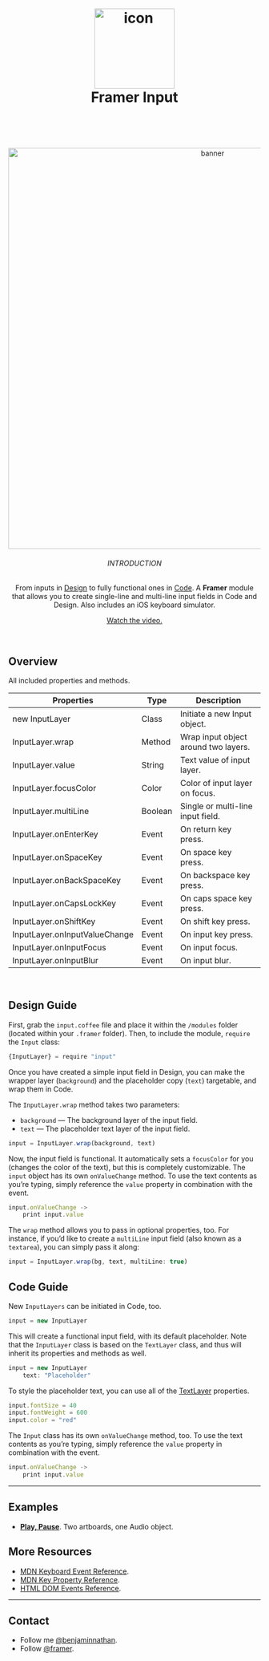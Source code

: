 <h1 align="center">
  <img src="https://d.pr/i/n8cWkV+" width="160" alt="icon"><br>
  Framer Input<br>
  <br>
</h1>
<br>
<p align="center">  
  <img src="https://d.pr/i/kmymUv+" width="800" alt="banner">
  <br>
  <h6 align="center">INTRODUCTION</h6>
  <p align="center">From inputs in <a href="https://framer.com/features/design?utm_source=github&utm_medium=link&utm_campaign=framer_audio_benjamin">Design</a> to fully functional ones in <a href="https://framer.com/features/code?utm_source=github&utm_medium=link&utm_campaign=framer_audio_benjamin">Code</a>. A <strong>Framer</strong> module that allows you to create single-line and multi-line input fields in Code and Design. Also includes an iOS keyboard simulator.</p>
 <p align="center"><a href="https://youtu.be/KCeOa9F3L9A">Watch the video.</a></p>
</p>
<br>

## Overview
All included properties and methods.


| Properties    | Type          | Description |
| ------------- | ------------- |----------- |
| new InputLayer    | Class  | Initiate a new Input object. |
| InputLayer.wrap    | Method  |Wrap input object around two layers. |
| InputLayer.value    | String  |  Text value of input layer. |
| InputLayer.focusColor    | Color  | Color of input layer on focus. |
| InputLayer.multiLine    | Boolean  | Single or multi-line input field. |
| InputLayer.onEnterKey    | Event  | On return key press. |
| InputLayer.onSpaceKey    | Event  | On space key press. |
| InputLayer.onBackSpaceKey    | Event | On backspace key press. |
| InputLayer.onCapsLockKey    | Event | On caps space key press. |
| InputLayer.onShiftKey    | Event  |  On shift key press. |
| InputLayer.onInputValueChange    | Event  | On input key press. |
| InputLayer.onInputFocus    | Event  | On input focus. |
| InputLayer.onInputBlur    | Event  | On input blur. |


<br>

## Design Guide
First, grab the `input.coffee` file and place it within the `/modules` folder (located within your `.framer` folder).
Then, to include the module, `require` the `Input` class:

```javascript
{InputLayer} = require "input"
```

Once you have created a simple input field in Design, you can make the wrapper layer (`background`) and the placeholder copy (`text`) targetable, and wrap them in Code.

The `InputLayer.wrap` method takes two parameters:
- `background` — The background layer of the input field.
- `text` — The placeholder text layer of the input field.

```javascript
input = InputLayer.wrap(background, text)
```

Now, the input field is functional. It automatically sets a `focusColor` for you (changes the color of the text), but this is completely customizable. The `input` object has its own `onValueChange` method. To use the text contents as you’re typing, simply reference the `value` property in combination with the event.

```javascript
input.onValueChange ->
	print input.value 
```

The `wrap` method allows you to pass in optional properties, too. For instance, if you’d like to create a `multiLine` input field (also known as a `textarea`), you can simply pass it along:

```javascript
input = InputLayer.wrap(bg, text, multiLine: true)
```


## Code Guide
New `InputLayers` can be initiated in Code, too.

```javascript
input = new InputLayer
```

This will create a functional input field, with its default placeholder. Note that the `InputLayer` class is based on the `TextLayer` class, and thus will inherit its properties and methods as well.

```javascript
input = new InputLayer
	text: "Placeholder"
```

To style the placeholder text, you can use all of the [TextLayer](https://framer.com/docs/?utm_campaign=framer_input_benjamin#text.textlayer) properties.

```javascript
input.fontSize = 40
input.fontWeight = 600
input.color = "red"
```

The `Input` class has its own `onValueChange` method, too. To use the text contents as you’re typing, simply reference the `value` property in combination with the event.

```javascript
input.onValueChange ->
	print input.value 
```



---

## Examples
- **[Play, Pause](https://framer.cloud/BsbYC)**. Two artboards, one Audio object.

## More Resources
- [MDN Keyboard Event Reference](https://developer.mozilla.org/en-US/docs/Web/API/KeyboardEvent).
- [MDN Key Property Reference](https://developer.mozilla.org/en-US/docs/Web/API/KeyboardEvent/key).
- [HTML DOM Events Reference](https://www.w3schools.com/jsref/dom_obj_event.asp).
---

## Contact
- Follow me <a href="https://twitter.com/benjaminnathan">@benjaminnathan</a>.
- Follow <a href="https://twitter.com/framer">@framer</a>.
